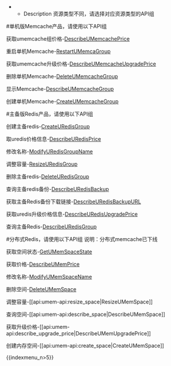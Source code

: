 * - Description 
资源类型不同，请选择对应资源类型的API组


#单机版Memcache产品，请使用以下API组

获取umemcache组价格-[DescribeUMemcachePrice](describe_umemcache_price.md)

重启单机Memcache-[RestartUMemcaGroup](reboot_umemcache_group.md)

获取umemcache升级价格-[DescribeUMemcacheUpgradePrice](describe_umemcache_upgrade_price)

删除单机Memcache-[DeleteUMemcacheGroup](delete_umemcache_group.md)

显示Memcache-[DescribeUMemcacheGroup](describe_umemcache_group.md)

创建单机Memcache-[CreateUMemcacheGroup](create_umemcache_group)


#主备版Redis产品，请使用以下API组

创建主备redis-[CreateURedisGroup](create_group.md)

取uredis价格信息-[DescribeURedisPrice](describe_u_redis_price.md)

修改名称-[ModifyURedisGroupName](modify_group_name.md)

调整容量-[ResizeURedisGroup](resize_group.md)

删除主备redis-[DeleteURedisGroup](delete_group.md)

查询主备redis备份-[DescribeURedisBackup](describe_backup.md)

获取主备Redis备份下载链接-[DescribeURedisBackupURL](describe_backup_url.md)

获取uredis升级价格信息-[DescribeURedisUpgradePrice](describe_u_redis_upgrade_price.md)

查询主备Redis-[DescribeURedisGroup](describe_group.md)


#分布式Redis，请使用以下API组
说明：分布式memcache已下线
	
获取空间状态-[GetUMemSpaceState](get_space_state.md)

获取价格-[DescribeUMemPrice](describe_price.md)
	
修改名称-[ModifyUMemSpaceName](modify_space_name.md)

删除空间-[DeleteUMemSpace](delete_space.md)

调整容量-[[api:umem-api:resize_space|ResizeUMemSpace]]

查询空间-[[api:umem-api:describe_space|DescribeUMemSpace]]

获取升级价格-[[api:umem-api:describe_upgrade_price|DescribeUMemUpgradePrice]]

创建内存空间-[[api:umem-api:create_space|CreateUMemSpace]]

{{indexmenu_n>5}}
